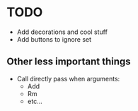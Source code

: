 TODO
====
- Add decorations and cool stuff
- Add buttons to ignore set

Other less important things
---------------------------
- Call directly pass when arguments:
	- Add
	- Rm
	- etc...
